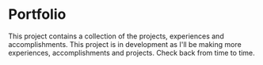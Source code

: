 # Portfolio
This project contains a collection of the projects, experiences and accomplishments. This project is in development as I'll be making more experiences, accomplishments and projects. Check back from time to time.
